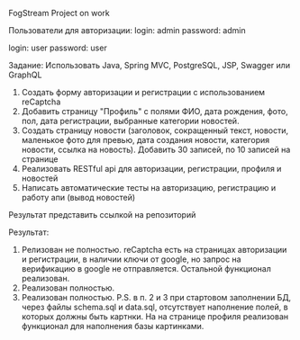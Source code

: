 FogStream Project on work

Пользователи для авторизации:
login:  admin
password:   admin

login:  user
password:   user

Задание:
Использовать Java, Spring MVC, PostgreSQL, JSP, Swagger или GraphQL 

1) Создать форму авторизации и регистрации с использованием reCaptcha 
2) Добавить страницу "Профиль" с полями ФИО, дата рождения, фото, пол, дата регистрации, выбранные категории новостей.  
3) Создать страницу новости (заголовок, сокращенный текст, новости, маленькое фото для превью, дата создания новости, категория новости, ссылка на новость). 
Добавить 30 записей, по 10 записей на странице
4) Реализовать RESTful api для авторизации, регистрации, профиля и новостей
5) Написать автоматические тесты на авторизацию, регистрацию и работу апи (вывод новостей) 

Результат представить ссылкой на репозиторий


Результат:
1) Релизован не полностью. reCaptcha есть на страницах авторизации и регистрации, в наличии ключи от google, но запрос на
  верификацию в google не отправляется. Остальной функционал реализован.
2) Реализован полностью.
3) Реализован полностью. 
P.S. в п. 2 и 3 при стартовом заполнении БД, через файлы schema.sql и data.sql, отсутствует наполнение полей, в которых 
должны быть картнки. На на странице профиля реализован функционал для наполнения базы картинками.

